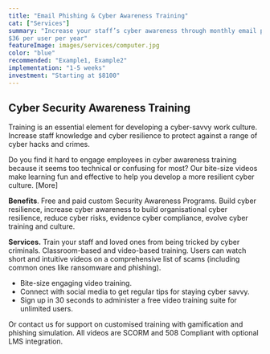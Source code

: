```yaml
---
title: "Email Phishing & Cyber Awareness Training"
cat: ["Services"]
summary: "Increase your staff’s cyber awareness through monthly email phishing campaigns and interactive bite-size online training. 
$36 per user per year"
featureImage: images/services/computer.jpg
color: "blue"
recommended: "Example1, Example2"
implementation: "1-5 weeks"
investment: "Starting at $8100"
---
```

## Cyber Security Awareness Training 

Training is an essential element for developing a cyber-savvy work culture. Increase staff knowledge and cyber resilience to protect against a range of cyber hacks and crimes.  


Do you find it hard to engage employees in cyber awareness training because it seems too technical or confusing for most? Our bite-size videos make learning fun and effective to help you develop a more resilient cyber culture. [More]   

**Benefits**. Free and paid custom Security Awareness Programs. Build cyber resilience,  increase cyber awareness to build organisational cyber resilience, reduce cyber risks, evidence cyber compliance, evolve cyber training and culture.

**Services.** Train your staff and loved ones from being tricked by cyber criminals. Classroom-based and video-based training. Users can watch short and intuitive videos on a comprehensive list of scams (including common ones like ransomware and phishing).

- Bite-size engaging video training.
- Connect with social media to get regular tips for staying cyber savvy. 
- Sign up in 30 seconds to administer a free video training suite for unlimited users.

Or contact us for support on customised training with gamification and phishing simulation. All videos are SCORM and 508 Compliant with optional LMS integration.


